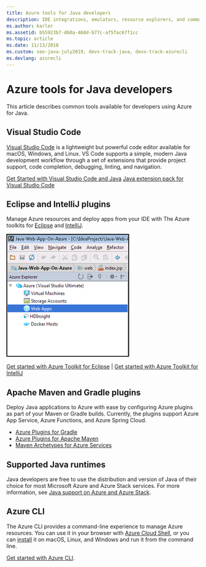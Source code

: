 ```yaml
---
title: Azure tools for Java developers
description: IDE integrations, emulators, resource explorers, and command-line interfaces for Java developers working on Azure.
ms.author: karler
ms.assetid: b55923b7-d60a-460d-b77c-af5fac67f1cc
ms.topic: article
ms.date: 11/13/2018
ms.custom: seo-java-july2019, devx-track-java, devx-track-azurecli 
ms.devlang: azurecli
---
```


# Azure tools for Java developers

This article describes common tools available for developers using Azure for Java.

## Visual Studio Code

[Visual Studio Code](https://code.visualstudio.com/) is a lightweight but powerful code editor available for macOS, Windows, and Linux. VS Code supports a simple, modern Java development workflow through a set of extensions that provide project support, code completion, debugging, linting, and navigation.

[Get Started with Visual Studio Code and Java](https://code.visualstudio.com/docs/java)
[Java extension pack for Visual Studio Code](https://code.visualstudio.com/docs/java/extensions)

## Eclipse and IntelliJ plugins

Manage Azure resources and deploy apps from your IDE with The Azure toolkits for [Eclipse](../toolkit-for-eclipse/index.yml) and [IntelliJ](../toolkit-for-intellij/index.yml).

![IntelliJ toolkit showing the Azure Explorer](media/intelliJ-azure-explorer.png)

[Get started with Azure Toolkit for Eclipse](/azure/app-service-web/app-service-web-eclipse-create-hello-world-web-app) | [Get started with Azure Toolkit for IntelliJ](/azure/app-service-web/app-service-web-intellij-create-hello-world-web-app)

## Apache Maven and Gradle plugins

Deploy Java applications to Azure with ease by configuring Azure plugins as part of your Maven or Gradle builds. Currently, the plugins support Azure App Service, Azure Functions, and Azure Spring Cloud.

- [Azure Plugins for Gradle](https://github.com/microsoft/azure-gradle-plugins)
- [Azure Plugins for Apache Maven](https://github.com/microsoft/azure-maven-plugins)
- [Maven Archetypes for Azure Services](https://github.com/Microsoft/azure-maven-archetypes)

## Supported Java runtimes

Java developers are free to use the distribution and version of Java of their choice for most Microsoft Azure and Azure Stack services. For more information, see [Java support on Azure and Azure Stack](java-support-on-azure.md).

## Azure CLI

The Azure CLI provides a command-line experience to manage Azure resources. You can use it in your browser with [Azure Cloud Shell](/azure/cloud-shell/overview), or you can [install](/cli/azure/install-azure-cli) it on macOS, Linux, and Windows and run it from the command line.

[Get started with Azure CLI](/cli/azure/get-started-with-azure-cli).
